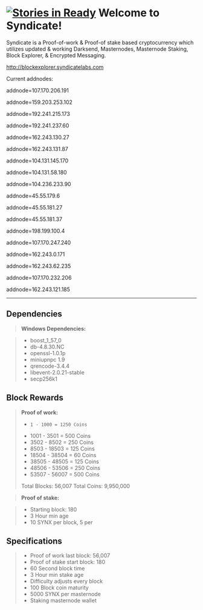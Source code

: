 [![Stories in Ready](https://badge.waffle.io/SyndicateLabs/SyndicateQT.png?label=ready&title=Ready)](https://waffle.io/SyndicateLabs/SyndicateQT)
Welcome to Syndicate!
===================

Syndicate is a Proof-of-work & Proof-of stake based cryptocurrency which utilizes updated & working Darksend, Masternodes, Masternode Staking, Block Explorer, & Encrypted Messaging.

http://blockexplorer.syndicatelabs.com

Current addnodes:

addnode=107.170.206.191

addnode=159.203.253.102

addnode=192.241.215.173

addnode=192.241.237.60

addnode=162.243.130.27

addnode=162.243.131.87

addnode=104.131.145.170

addnode=104.131.58.180

addnode=104.236.233.90

addnode=45.55.179.6

addnode=45.55.181.27

addnode=45.55.181.37

addnode=198.199.100.4

addnode=107.170.247.240

addnode=162.243.0.171

addnode=162.243.62.235

addnode=107.170.232.206

addnode=162.243.121.185


----------

Dependencies
-------------
> **Windows Dependencies:**

> - boost_1_57_0
> - db-4.8.30.NC
> - openssl-1.0.1p
> - miniupnpc 1.9
> - qrencode-3.4.4
> - libevent-2.0.21-stable
> - secp256k1

Block Rewards
-------------
> **Proof of work:**
> 
> -     1 - 1000 = 1250 Coins
> -  1001 - 3501 = 500 Coins
> -  3502 - 8502 = 250 Coins
> -  8503 - 18503 = 125 Coins
> - 18504 - 38504 = 60 Coins
> - 38505 - 48505 = 125 Coins
> - 48506 - 53506 = 250 Coins
> - 53507 - 56007 = 500 Coins
> 
> Total Blocks: 56,007
> Total Coins: 9,950,000

> **Proof of stake:**

> - Starting block: 180
> - 3 Hour min age
> - 10 SYNX per block, 5 per

Specifications
-------------
> - Proof of work last block: 56,007
> - Proof of stake start block: 180
> - 60 Second block time
> - 3 Hour min stake age
> - Difficulty adjusts every block
> - 100 Block coin maturity
> - 5000 SYNX per masternode
> - Staking masternode wallet